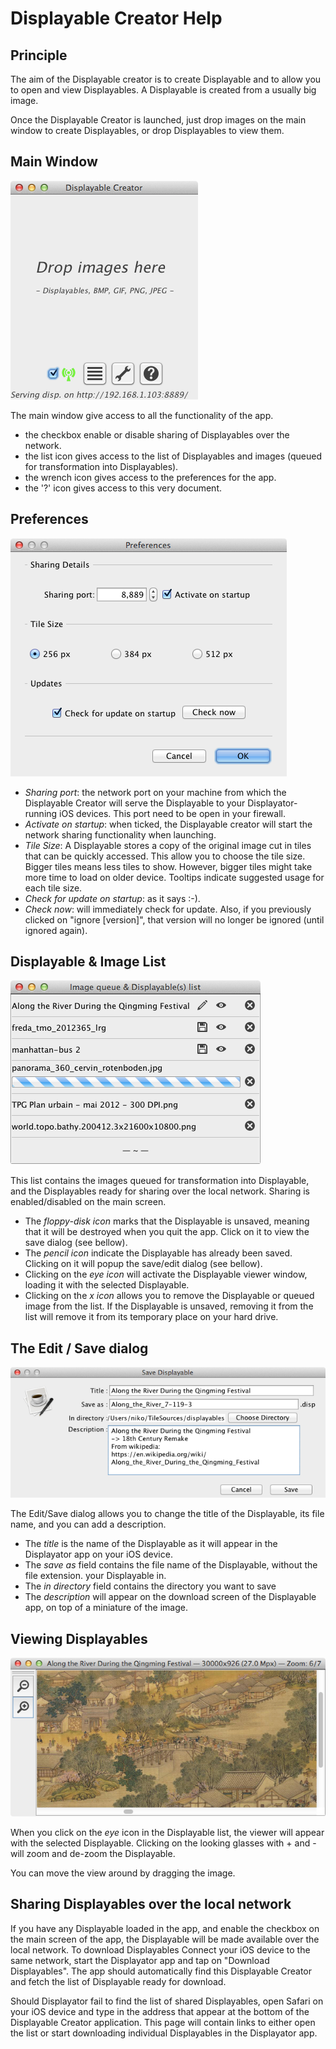 # Displayable Creator Help



## Principle

The aim of the Displayable creator is to create Displayable and to
allow you to open and view Displayables. A Displayable is created from
a usually big image.

Once the Displayable Creator is launched, just drop images on the main
window to create Displayables, or drop Displayables to view them.

## Main Window

<img src="img/main.png">

The main window give access to all the functionality of the app. 

- the checkbox enable or disable sharing of Displayables over the network.
- the list icon gives access to the list of Displayables and images
  (queued for transformation into Displayables).
- the wrench icon gives access to the preferences for the app.
- the '?' icon gives access to this very document.


## Preferences

<img src="img/prefs.png">

- _Sharing port_: the network port on your machine from which the
  Displayable Creator will serve the Displayable to your
  Displayator-running iOS devices. This port need to be open in your
  firewall.
- _Activate on startup_: when ticked, the Displayable creator will
  start the network sharing functionality when launching.
- _Tile Size_: A Displayable stores a copy of the original image cut
  in tiles that can be quickly accessed. This allow you to choose the
  tile size. Bigger tiles means less tiles to show. However, bigger
  tiles might take more time to load on older device. Tooltips
  indicate suggested usage for each tile size.
- _Check for update on startup_: as it says :-).
- _Check now_: will immediately check for update. Also, if you
  previously clicked on "ignore [version]", that version will no
  longer be ignored (until ignored again).


## Displayable & Image List

<img src="img/list.png">

This list contains the images queued for transformation into
Displayable, and the Displayables ready for sharing over the local
network. Sharing is enabled/disabled on the main screen.

- The _floppy-disk icon_ marks that the Displayable is unsaved,
meaning that it will be destroyed when you quit the app. Click on it
to view the save dialog (see bellow).
- The _pencil icon_ indicate the Displayable has already been
  saved. Clicking on it will popup the save/edit dialog (see bellow).
- Clicking on the _eye icon_ will activate the Displayable viewer
  window, loading it with the selected Displayable.
- Clicking on the _x icon_ allows you to remove the Displayable or
  queued image from the list. If the Displayable is unsaved, removing
  it from the list will remove it from its temporary place on your
  hard drive.


## The Edit / Save dialog

<img src="img/save.png">

The Edit/Save dialog allows you to change the title of the
Displayable, its file name, and you can add a description.

- The _title_ is the name of the Displayable as it will appear in the
Displayator app on your iOS device.
- The _save as_ field contains the file name of the Displayable,
  without the file extension.
  your Displayable in.
- The _in directory_ field contains the directory you want to save
- The _description_ will appear on the download screen of the
  Displayable app, on top of a miniature of the image.


## Viewing Displayables

<img src="img/view.png">

When you click on the _eye_ icon in the Displayable list, the viewer
will appear with the selected Displayable. Clicking on the looking
glasses with + and - will zoom and de-zoom the Displayable.

You can move the view around by dragging the image.


## Sharing Displayables over the local network

If you have any Displayable loaded in the app, and enable the checkbox
on the main screen of the app, the Displayable will be made available
over the local network. To download Displayables Connect your iOS
device to the same network, start the Displayator app and tap on
"Download Displayables". The app should automatically find this
Displayable Creator and fetch the list of Displayable ready for
download. 

Should Displayator fail to find the list of shared Displayables, open
Safari on your iOS device and type in the address that appear at the
bottom of the Displayable Creator application. This page will contain
links to either open the list or start downloading individual
Displayables in the Displayator app.

<!--- clicking on the diagonal expanding arrows will make the view go full-screen.-->


